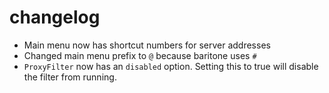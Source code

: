 # changelog

- Main menu now has shortcut numbers for server addresses
- Changed main menu prefix to `@` because baritone uses `#`
- `ProxyFilter` now has an `disabled` option. Setting this to true will disable the filter from running.
